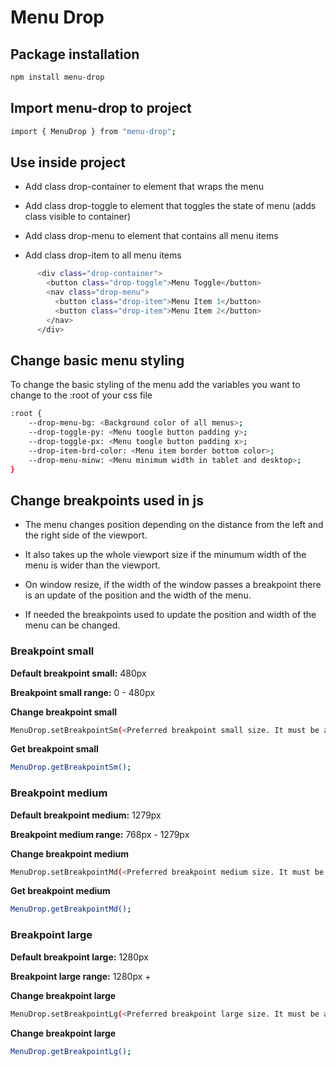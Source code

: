 # Menu Drop

## Package installation

```bash
npm install menu-drop
```

## Import menu-drop to project

```bash
import { MenuDrop } from "menu-drop";
```

## Use inside project

- Add class drop-container to element that wraps the menu

- Add class drop-toggle to element that toggles the state of menu (adds class visible to container)

- Add class drop-menu to element that contains all menu items

- Add class drop-item to all menu items

```bash
      <div class="drop-container">
        <button class="drop-toggle">Menu Toggle</button>
        <nav class="drop-menu">
          <button class="drop-item">Menu Item 1</button>
          <button class="drop-item">Menu Item 2</button>
        </nav>
      </div>
```

## Change basic menu styling

To change the basic styling of the menu add the variables you want to change to the :root of your css file

```bash
:root {
    --drop-menu-bg: <Background color of all menus>;
    --drop-toggle-py: <Menu toogle button padding y>;
    --drop-toggle-px: <Menu toogle button padding x>;
    --drop-item-brd-color: <Menu item border bottom color>;
    --drop-menu-minw: <Menu minimum width in tablet and desktop>;
}
```

## Change breakpoints used in js

- The menu changes position depending on the distance from the left and the right side of the viewport.

- It also takes up the whole viewport size if the minumum width of the menu is wider than the viewport.

- On window resize, if the width of the window passes a breakpoint there is an update of the position and the width of the menu.

- If needed the breakpoints used to update the position and width of the menu can be changed.

### Breakpoint small

**Default breakpoint small:** 480px

**Breakpoint small range:** 0 - 480px

**Change breakpoint small**

```bash
MenuDrop.setBreakpointSm(<Preferred breakpoint small size. It must be a number>);
```

**Get breakpoint small**

```bash
MenuDrop.getBreakpointSm();
```

### Breakpoint medium

**Default breakpoint medium:** 1279px

**Breakpoint medium range:** 768px - 1279px

**Change breakpoint medium**

```bash
MenuDrop.setBreakpointMd(<Preferred breakpoint medium size. It must be a number>);
```

**Get breakpoint medium**

```bash
MenuDrop.getBreakpointMd();
```

### Breakpoint large

**Default breakpoint large:** 1280px

**Breakpoint large range:** 1280px +

**Change breakpoint large**

```bash
MenuDrop.setBreakpointLg(<Preferred breakpoint large size. It must be a number>);
```

**Change breakpoint large**

```bash
MenuDrop.getBreakpointLg();
```